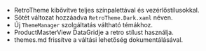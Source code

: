 - RetroTheme kibővítve teljes színpalettával és vezérlőstílusokkal.
- Sötét változat hozzáadva `RetroTheme.Dark.xaml` néven.
- Új `ThemeManager` szolgáltatás váltható témákhoz.
- ProductMasterView DataGridje a retro stílust használja.
- themes.md frissítve a váltási lehetőség dokumentálásával.
